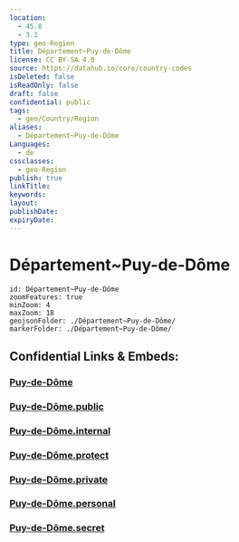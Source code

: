 ```yaml
---
location:
  - 45.8
  - 3.1
type: geo-Region
title: Département~Puy-de-Dôme
license: CC BY-SA 4.0
source: https://datahub.io/core/country-codes
isDeleted: false
isReadOnly: false
draft: false
confidential: public
tags:
  - geo/Country/Region
aliases:
  - Département~Puy-de-Dôme
Languages:
  - de
cssclasses:
  - geo-Region
publish: true
linkTitle:
keywords:
layout:
publishDate:
expiryDate:
---
```


# Département~Puy-de-Dôme

```leaflet
id: Département~Puy-de-Dôme
zoomFeatures: true 
minZoom: 4 
maxZoom: 18
geojsonFolder: ./Département~Puy-de-Dôme/
markerFolder: ./Département~Puy-de-Dôme/
```


## Confidential Links & Embeds: 

### [Puy-de-Dôme](/_Standards/Earth/Continent/Europe/Europe~West/France/regions~France/Auvergne-Rhône-Alpes/departments~Auvergne-Rhône-Alpes/Puy-de-Dôme.md) 

### [Puy-de-Dôme.public](/_public/Earth/Continent/Europe/Europe~West/France/regions~France/Auvergne-Rhône-Alpes/departments~Auvergne-Rhône-Alpes/Puy-de-Dôme.public.md) 

### [Puy-de-Dôme.internal](/_internal/Earth/Continent/Europe/Europe~West/France/regions~France/Auvergne-Rhône-Alpes/departments~Auvergne-Rhône-Alpes/Puy-de-Dôme.internal.md) 

### [Puy-de-Dôme.protect](/_protect/Earth/Continent/Europe/Europe~West/France/regions~France/Auvergne-Rhône-Alpes/departments~Auvergne-Rhône-Alpes/Puy-de-Dôme.protect.md) 

### [Puy-de-Dôme.private](/_private/Earth/Continent/Europe/Europe~West/France/regions~France/Auvergne-Rhône-Alpes/departments~Auvergne-Rhône-Alpes/Puy-de-Dôme.private.md) 

### [Puy-de-Dôme.personal](/_personal/Earth/Continent/Europe/Europe~West/France/regions~France/Auvergne-Rhône-Alpes/departments~Auvergne-Rhône-Alpes/Puy-de-Dôme.personal.md) 

### [Puy-de-Dôme.secret](/_secret/Earth/Continent/Europe/Europe~West/France/regions~France/Auvergne-Rhône-Alpes/departments~Auvergne-Rhône-Alpes/Puy-de-Dôme.secret.md)

